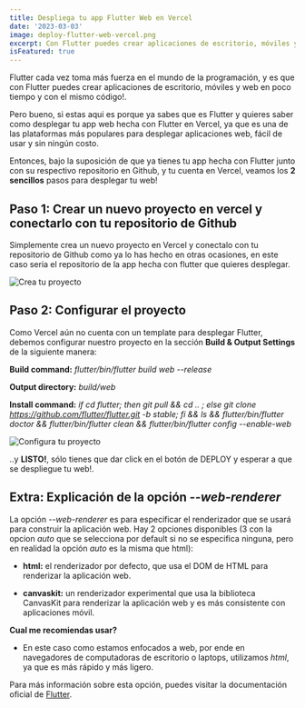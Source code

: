 ```yaml
---
title: Despliega tu app Flutter Web en Vercel
date: '2023-03-03'
image: deploy-flutter-web-vercel.png
excerpt: Con Flutter puedes crear aplicaciones de escritorio, móviles y web en poco tiempo y con el mismo código!. En este post, te diré como desplegar tu app web hecha con Flutter en vercel.
isFeatured: true
---
```


Flutter cada vez toma más fuerza en el mundo de la programación, y es que con Flutter puedes crear aplicaciones de escritorio, móviles y web en poco tiempo y con el mismo código!.

Pero bueno, si estas aqui es porque ya sabes que es Flutter y quieres saber como desplegar tu app web hecha con Flutter en Vercel, ya que es una de las plataformas más populares para desplegar aplicaciones web, fácil de usar y sin ningún costo.

Entonces, bajo la suposición de que ya tienes tu app hecha con Flutter junto con su respectivo repositorio en Github, y tu cuenta en Vercel, veamos los **2 sencillos** pasos para desplegar tu web!

## Paso 1: Crear un nuevo proyecto en vercel y conectarlo con tu repositorio de Github

Simplemente crea un nuevo proyecto en Vercel y conectalo con tu repositorio de Github como ya lo has hecho en otras ocasiones, en este caso seria el repositorio de la app hecha con flutter que quieres desplegar.

![Crea tu proyecto](paso1.PNG)

## Paso 2: Configurar el proyecto

Como Vercel aún no cuenta con un template para desplegar Flutter, debemos configurar nuestro proyecto en la sección **Build & Output Settings** de la siguiente manera:

**Build command:** *flutter/bin/flutter build web --release*

**Output directory:** *build/web*

**Install command:** *if cd flutter; then git pull && cd .. ; else git clone https://github.com/flutter/flutter.git -b stable; fi && ls && flutter/bin/flutter doctor && flutter/bin/flutter clean && flutter/bin/flutter config --enable-web*

![Configura tu proyecto](paso2.PNG)

..y **LISTO!**, sólo tienes que dar click en el botón de DEPLOY y esperar a que se despliegue tu web!.

## Extra: Explicación de la opción *--web-renderer*

La opción *--web-renderer* es para especificar el renderizador que se usará para construir la aplicación web. Hay 2 opciones disponibles (3 con la opcion *auto* que se selecciona por default si no se especifica ninguna, pero en realidad la opción *auto* es la misma que html):

* **html:** el renderizador por defecto, que usa el DOM de HTML para renderizar la aplicación web.

* **canvaskit:** un renderizador experimental que usa la biblioteca CanvasKit para renderizar la aplicación web y es más consistente con aplicaciones móvil.

**Cual me recomiendas usar?**

* En este caso como estamos enfocados a web, por ende en navegadores de computadoras de escritorio o laptops, utilizamos *html*, ya que es más rápido y más ligero.

Para más información sobre esta opción, puedes visitar la documentación oficial de [Flutter](https://docs.flutter.dev/development/platform-integration/web/renderers).




